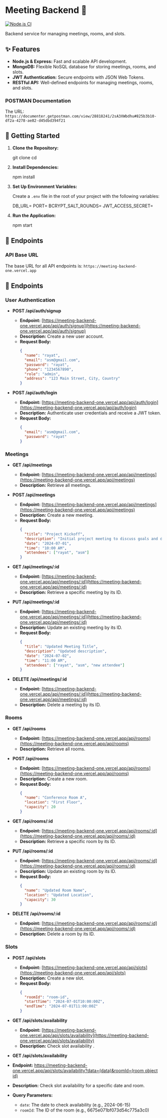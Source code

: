 # Meeting Backend 📅

[![Node.js CI](https://github.com/your-username/meeting-backend/actions/workflows/node.js.yml/badge.svg)](https://github.com/your-username/meeting-backend/actions/workflows/node.js.yml)

Backend service for managing meetings, rooms, and slots.

## ✨ Features

- **Node.js & Express:** Fast and scalable API development.
- **MongoDB:** Flexible NoSQL database for storing meetings, rooms, and slots.
- **JWT Authentication:** Secure endpoints with JSON Web Tokens.
- **RESTful API:** Well-defined endpoints for managing meetings, rooms, and slots.

### POSTMAN Documentation
The URL: `https://documenter.getpostman.com/view/28818241/2sA3XWbdhu#825b3b10-df2a-4278-ae82-d45dbd394f21`

## 🚀 Getting Started

1. **Clone the Repository:**

   git clone <repository-url>
   cd <repository-directory>

2. **Install Dependencies:**

   npm install

3. **Set Up Environment Variables:**

   Create a `.env` file in the root of your project with the following variables:

   DB_URL=<your-database-url>
   PORT=<your-port>
   BCRYPT_SALT_ROUNDS=<your-bcrypt-salt-rounds>
   JWT_ACCESS_SECRET=<your-jwt-access-secret>

4. **Run the Application:**

   npm start

## 📝 Endpoints

### API Base URL

The base URL for all API endpoints is: `https://meeting-backend-one.vercel.app`

## 📝 Endpoints

### User Authentication

- **POST /api/auth/signup**
  - **Endpoint:** [https://meeting-backend-one.vercel.app/api/auth/signup](https://meeting-backend-one.vercel.app/api/auth/signup)
  - **Description:** Create a new user account.
  - **Request Body:**
    ```json
    {
      "name": "rayat",
      "email": "asm@gmail.com",
      "password": "rayat",
      "phone": "1234567890",
      "role": "admin",
      "address": "123 Main Street, City, Country"
    }
    ```

- **POST /api/auth/login**
  - **Endpoint:** [https://meeting-backend-one.vercel.app/api/auth/login](https://meeting-backend-one.vercel.app/api/auth/login)
  - **Description:** Authenticate user credentials and receive a JWT token.
  - **Request Body:**
    ```json
    {
      "email": "asm@gmail.com",
      "password": "rayat"
    }
    ```

### Meetings

- **GET /api/meetings**
  - **Endpoint:** [https://meeting-backend-one.vercel.app/api/meetings](https://meeting-backend-one.vercel.app/api/meetings)
  - **Description:** Retrieve all meetings.

- **POST /api/meetings**
  - **Endpoint:** [https://meeting-backend-one.vercel.app/api/meetings](https://meeting-backend-one.vercel.app/api/meetings)
  - **Description:** Create a new meeting.
  - **Request Body:**
    ```json
    {
      "title": "Project Kickoff",
      "description": "Initial project meeting to discuss goals and deliverables",
      "date": "2024-07-01",
      "time": "10:00 AM",
      "attendees": ["rayat", "asm"]
    }
    ```

- **GET /api/meetings/:id**
  - **Endpoint:** [https://meeting-backend-one.vercel.app/api/meetings/:id](https://meeting-backend-one.vercel.app/api/meetings/:id)
  - **Description:** Retrieve a specific meeting by its ID.

- **PUT /api/meetings/:id**
  - **Endpoint:** [https://meeting-backend-one.vercel.app/api/meetings/:id](https://meeting-backend-one.vercel.app/api/meetings/:id)
  - **Description:** Update an existing meeting by its ID.
  - **Request Body:**
    ```json
    {
      "title": "Updated Meeting Title",
      "description": "Updated description",
      "date": "2024-07-02",
      "time": "11:00 AM",
      "attendees": ["rayat", "asm", "new attendee"]
    }
    ```

- **DELETE /api/meetings/:id**
  - **Endpoint:** [https://meeting-backend-one.vercel.app/api/meetings/:id](https://meeting-backend-one.vercel.app/api/meetings/:id)
  - **Description:** Delete a meeting by its ID.

### Rooms

- **GET /api/rooms**
  - **Endpoint:** [https://meeting-backend-one.vercel.app/api/rooms](https://meeting-backend-one.vercel.app/api/rooms)
  - **Description:** Retrieve all rooms.

- **POST /api/rooms**
  - **Endpoint:** [https://meeting-backend-one.vercel.app/api/rooms](https://meeting-backend-one.vercel.app/api/rooms)
  - **Description:** Create a new room.
  - **Request Body:**
    ```json
    {
      "name": "Conference Room A",
      "location": "First Floor",
      "capacity": 20
    }
    ```

- **GET /api/rooms/:id**
  - **Endpoint:** [https://meeting-backend-one.vercel.app/api/rooms/:id](https://meeting-backend-one.vercel.app/api/rooms/:id)
  - **Description:** Retrieve a specific room by its ID.

- **PUT /api/rooms/:id**
  - **Endpoint:** [https://meeting-backend-one.vercel.app/api/rooms/:id](https://meeting-backend-one.vercel.app/api/rooms/:id)
  - **Description:** Update an existing room by its ID.
  - **Request Body:**
    ```json
    {
      "name": "Updated Room Name",
      "location": "Updated Location",
      "capacity": 30
    }
    ```

- **DELETE /api/rooms/:id**
  - **Endpoint:** [https://meeting-backend-one.vercel.app/api/rooms/:id](https://meeting-backend-one.vercel.app/api/rooms/:id)
  - **Description:** Delete a room by its ID.

### Slots

- **POST /api/slots**
  - **Endpoint:** [https://meeting-backend-one.vercel.app/api/slots](https://meeting-backend-one.vercel.app/api/slots)
  - **Description:** Create a new slot.
  - **Request Body:**
    ```json
    {
      "roomId": "room-id",
      "startTime": "2024-07-01T10:00:00Z",
      "endTime": "2024-07-01T11:00:00Z"
    }
    ```

- **GET /api/slots/availability**
  - **Endpoint:** [https://meeting-backend-one.vercel.app/api/slots/availability](https://meeting-backend-one.vercel.app/api/slots/availability)
  - **Description:** Check slot availability .
  
      
 - **GET /api/slots/availability**
  - **Endpoint:** [https://meeting-backend-one.vercel.app/api/slots/availability?data=(data)&roomId=(room object id)](https://meeting-backend-one.vercel.app/api/slots/availability?date=2024-06-15&roomId=6675e071bf073d54c775a3c0)
  - **Description:** Check slot availability for a specific date and room.
  - **Query Parameters:**
    - `date`: The date to check availability (e.g., 2024-06-15)
    - `roomId`: The ID of the room (e.g., 6675e071bf073d54c775a3c0)     
